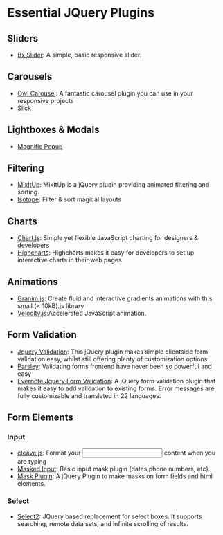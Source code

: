 # Essential JQuery Plugins

Sliders
---
* [Bx Slider](http://bxslider.com/): A simple, basic responsive slider.

Carousels
---
* [Owl Carousel](http://owlgraphic.com/owlcarousel/): A fantastic carousel plugin you can use in your responsive projects<br />
* [Slick](http://kenwheeler.github.io/slick/)

Lightboxes & Modals
---
* [Magnific Popup](http://dimsemenov.com/plugins/magnific-popup/)

Filtering
---
* [MixItUp](https://mixitup.kunkalabs.com/): MixItUp is a jQuery plugin providing animated filtering and sorting.
* [Isotope](http://isotope.metafizzy.co/): Filter & sort magical layouts

Charts
---
* [Chart.js](http://www.chartjs.org/): Simple yet flexible JavaScript charting for designers & developers
* [Highcharts](http://www.highcharts.com/): Highcharts makes it easy for developers to set up interactive charts in their web pages

Animations
---
* [Granim.js](https://sarcadass.github.io/granim.js/index.html): Create fluid and interactive gradients animations
with this small (< 10kB).js library
* [Velocity.js]('http://velocityjs.org/'):Accelerated JavaScript animation.

Form Validation
---
* [Jquery Validation](https://jqueryvalidation.org/): This jQuery plugin makes simple clientside form validation easy, whilst still offering plenty of customization options.
* [Parsley](http://parsleyjs.org/): Validating forms frontend have never been so powerful and easy
* [Evernote Jquery Form Validation](https://github.com/evernote/jquery-form-validation): A jQuery form validation plugin that makes it easy to add validation to existing forms. Error messages are fully customizable and translated in 22 languages.

Form Elements
---
### Input
* [cleave.js](http://nosir.github.io/cleave.js/): Format your <input/> content when you are typing <br/>
* [Masked Input](http://digitalbush.com/projects/masked-input-plugin/): Basic input mask plugin (dates,phone numbers, etc).
* [Mask Plugin](https://igorescobar.github.io/jQuery-Mask-Plugin/): A jQuery Plugin to make masks on form fields and html elements.

### Select
* [Select2](https://select2.github.io/): JQuery based replacement for select boxes. It supports searching, remote data sets, and infinite scrolling of results.
